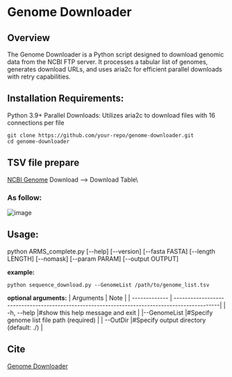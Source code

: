 # Genome Downloader

## Overview
The Genome Downloader is a Python script designed to download genomic data from the NCBI FTP server. It processes a tabular list of genomes, generates download URLs, and uses aria2c for efficient parallel downloads with retry capabilities.

## Installation Requirements:
Python 3.9+
Parallel Downloads: Utilizes aria2c to download files with 16 connections per file
```
git clone https://github.com/your-repo/genome-downloader.git
cd genome-downloader
```
## TSV file prepare
[NCBI Genome](https://www.ncbi.nlm.nih.gov/datasets/genome/) Download --> Download Table\
### As follow:
![image](https://github.com/user-attachments/assets/0d5e1b72-dfbb-480e-886b-99de4b8752ca)


## Usage:

python ARMS_complete.py [--help] [--version] [--fasta FASTA] [--length LENGTH] [--nomask] [--param PARAM] [--output OUTPUT]

**example:**
```
python sequence_download.py --GenomeList /path/to/genome_list.tsv
```

**optional arguments:**
| Arguments      | Note |
| -------------  | ----------------------------------------------------------------------------------------------|
| -h, --help     |#show this help message and exit                                                               |
|--GenomeList    |#Specify genome list file path (required)                                                      |
|  --OutDir      |#Specify output directory (default: ./)                                                        |

## Cite
[Genome Downloader](https://github.com/aiqubo/Genome_sequence_download)

